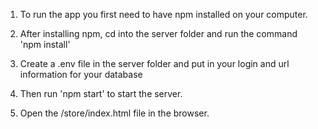 1. To run the app you first need to have npm installed on your computer.

2. After installing npm, cd into the server folder and run the command 'npm install'

3. Create a .env file in the server folder and put in your login and url information for your database

4. Then run 'npm start' to start the server.

5. Open the /store/index.html file in the browser.